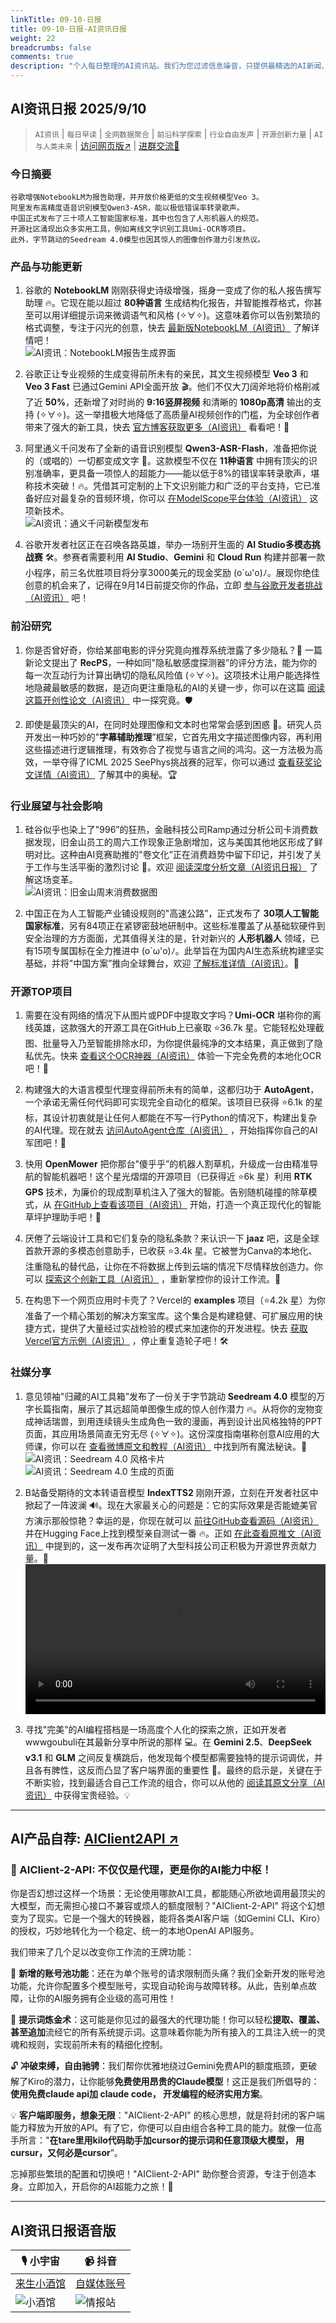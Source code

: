 ```yaml
---
linkTitle: 09-10-日报
title: 09-10-日报-AI资讯日报
weight: 22
breadcrumbs: false
comments: true
description: "个人每日整理的AI资讯站。我们为您过滤信息噪音，只提供最精选的AI新闻、最实用的AI工具与AI教程，助您高效获取人工智能领域的前沿动态"
---
```


## AI资讯日报 2025/9/10

>  `AI资讯` | `每日早读` | `全网数据聚合` | `前沿科学探索` | `行业自由发声` | `开源创新力量` | `AI与人类未来` | [访问网页版↗️](https://ai.hubtoday.app/) | [进群交流🤙](https://raw.githubusercontent.com/justlovemaki/CloudFlare-AI-Insight-Daily/main/docs/images/wechat.png)



### **今日摘要**

```
谷歌增强NotebookLM为报告助理，并开放价格更低的文生视频模型Veo 3。
阿里发布高精度语音识别模型Qwen3-ASR，能以极低错误率转录歌声。
中国正式发布了三十项人工智能国家标准，其中也包含了人形机器人的规范。
开源社区涌现出众多实用工具，例如离线文字识别工具Umi-OCR等项目。
此外，字节跳动的Seedream 4.0模型也因其惊人的图像创作潜力引发热议。
```



### 产品与功能更新

1.  谷歌的 **NotebookLM** 刚刚获得史诗级增强，摇身一变成了你的私人报告撰写助理 🔥。它现在能以超过 **80种语言** 生成结构化报告，并智能推荐格式，你甚至可以用详细提示词来微调语气和风格 (✧∀✧)。这意味着你可以告别繁琐的格式调整，专注于闪光的创意，快去 [最新版NotebookLM（AI资讯）](https://www.aibase.com/zh/news/21139) 了解详情吧！
<br/>![AI资讯：NotebookLM报告生成界面](https://source.hubtoday.app/images/2025/09/news_01k4qghtk4e1ybkmf2ef8wvdnv.avif)<br/>

2.  谷歌正让专业视频的生成变得前所未有的亲民，其文生视频模型 **Veo 3** 和 **Veo 3 Fast** 已通过Gemini API全面开放 🎬。他们不仅大刀阔斧地将价格削减了近 **50%**，还新增了对时尚的 **9:16竖屏视频** 和清晰的 **1080p高清** 输出的支持 (✧∀✧)。这一举措极大地降低了高质量AI视频创作的门槛，为全球创作者带来了强大的新工具，快去 [官方博客获取更多（AI资讯）](https://developers.googleblog.com/en/veo-3-and-veo-3-fast-are-now-generally-available-and-more-affordable-than-ever) 看看吧！🚀

3.  阿里通义千问发布了全新的语音识别模型 **Qwen3-ASR-Flash**，准备把你说的（或唱的）一切都变成文字 🎤。这款模型不仅在 **11种语言** 中拥有顶尖的识别准确率，更具备一项惊人的超能力——能以低于8%的错误率转录歌声，堪称技术突破！🔥。凭借其可定制的上下文识别能力和广泛的平台支持，它已准备好应对最复杂的音频环境，你可以 [在ModelScope平台体验（AI资讯）](https://www.aibase.com/zh/news/21130) 这项新技术。
<br/>![AI资讯：通义千问新模型发布](https://source.hubtoday.app/images/2025/09/news_01k4qghwwbeaxt0s0mr5f42g3h.avif)<br/>

4.  谷歌开发者社区正在召唤各路英雄，举办一场别开生面的 **AI Studio多模态挑战赛** 🛠️。参赛者需要利用 **AI Studio**、**Gemini** 和 **Cloud Run** 构建并部署一款小程序，前三名优胜项目将分享3000美元的现金奖励 (o´ω'o)ﾉ。展现你绝佳创意的机会来了，记得在9月14日前提交你的作品，立即 [参与谷歌开发者挑战（AI资讯）](https://x.com/googleaidevs/status/1965399792810405915) 吧！

### 前沿研究

1.  你是否曾好奇，你给某部电影的评分究竟向推荐系统泄露了多少隐私？🤔 一篇新论文提出了 **RecPS**，一种如同"隐私敏感度探测器”的评分方法，能为你的每一次互动行为计算出确切的隐私风险值 (✧∀✧)。这项技术让用户能选择性地隐藏最敏感的数据，是迈向更注重隐私的AI的关键一步，你可以在这篇 [阅读这篇开创性论文（AI资讯）](https://arxiv.org/abs/2507.18365) 中一探究竟。🛡️

2.  即使是最顶尖的AI，在同时处理图像和文本时也常常会感到困惑 🤯。研究人员开发出一种巧妙的"**字幕辅助推理**”框架，它首先用文字描述图像内容，再利用这些描述进行逻辑推理，有效弥合了视觉与语言之间的鸿沟。这一方法极为高效，一举夺得了ICML 2025 SeePhys挑战赛的冠军，你可以通过 [查看获奖论文详情（AI资讯）](https://arxiv.org/abs/2509.06079) 了解其中的奥秘。🏆

### 行业展望与社会影响

1.  硅谷似乎也染上了"996”的狂热，金融科技公司Ramp通过分析公司卡消费数据发现，旧金山员工的周六工作现象正急剧增加，这与美国其他地区形成了鲜明对比。这种由AI竞赛助推的"卷文化”正在消费趋势中留下印记，并引发了关于工作与生活平衡的激烈讨论 🤔。欢迎 [阅读深度分析文章（AI资讯日报）](https://www.jiqizhixin.com/articles/2025-09-09-7) 了解这场变革。
<br/>![AI资讯：旧金山周末消费数据图](https://source.hubtoday.app/images/2025/09/news_01k4qgj399fc0var4p58v4psjv.avif)<br/>

2.  中国正在为人工智能产业铺设规则的"高速公路”，正式发布了 **30项人工智能国家标准**，另有84项正在紧锣密鼓地研制中。这些标准覆盖了从基础软硬件到安全治理的方方面面，尤其值得关注的是，针对新兴的 **人形机器人** 领域，已有15项专属国标在全力推进中 (o´ω'o)ﾉ。此举旨在为国内AI生态系统构建坚实基础，并将"中国方案”推向全球舞台，欢迎 [了解标准详情（AI资讯）](https://www.aibase.com/zh/news/21155)。🚀

### 开源TOP项目

1.  需要在没有网络的情况下从图片或PDF中提取文字吗？**Umi-OCR** 堪称你的离线英雄，这款强大的开源工具在GitHub上已豪取 ⭐36.7k 星。它能轻松处理截图、批量导入乃至智能排除水印，为你提供最纯净的文本结果，真正做到了隐私优先。快来 [查看这个OCR神器（AI资讯）](https://github.com/hiroi-sora/Umi-OCR) 体验一下完全免费的本地化OCR吧！📄

2.  构建强大的大语言模型代理变得前所未有的简单，这都归功于 **AutoAgent**，一个承诺无需任何代码即可实现完全自动化的框架。该项目已获得 ⭐6.1k 的星标，其设计初衷就是让任何人都能在不写一行Python的情况下，构建出复杂的AI代理。现在就去 [访问AutoAgent仓库（AI资讯）](https://github.com/HKUDS/AutoAgent) ，开始指挥你自己的AI军团吧！🚀

3.  快用 **OpenMower** 把你那台"傻乎乎”的机器人割草机，升级成一台由精准导航的智能机器吧！这个星光熠熠的开源项目（已获得近 ⭐6k 星）利用 **RTK GPS** 技术，为廉价的现成割草机注入了强大的智能。告别随机碰撞的除草模式，从 [在GitHub上查看该项目（AI资讯）](https://github.com/ClemensElflein/OpenMower) 开始，打造一个真正现代化的智能草坪护理助手吧！🤖

4.  厌倦了云端设计工具和它们复杂的隐私条款？来认识一下 **jaaz** 吧，这是全球首款开源的多模态创意助手，已收获 ⭐3.4k 星。它被誉为Canva的本地化、注重隐私的替代品，让你在不将数据上传到云端的情况下尽情释放创造力。你可以 [探索这个创新工具（AI资讯）](https://github.com/11cafe/jaaz) ，重新掌控你的设计工作流。🎨

5.  在构思下一个网页应用时卡壳了？Vercel的 **examples** 项目（⭐4.2k 星）为你准备了一个精心策划的解决方案宝库。这个集合是构建稳健、可扩展应用的快捷方式，提供了大量经过实战检验的模式来加速你的开发进程。快去 [获取Vercel官方示例（AI资讯）](https://github.com/vercel/examples) ，停止重复造轮子吧！🛠️

### 社媒分享

1.  意见领袖"归藏的AI工具箱”发布了一份关于字节跳动 **Seedream 4.0** 模型的万字长篇指南，展示了其远超简单图像生成的惊人创作潜力 🔥。从将你的宠物变成神话瑞兽，到用连续镜头生成角色一致的漫画，再到设计出风格独特的PPT页面，其应用场景简直无穷无尽 (✧∀✧)。这份深度指南堪称创意AI应用的大师课，你可以在 [查看微博原文和教程（AI资讯）](https://weibo.com/6182606334/Q3N3W9tVV) 中找到所有魔法秘诀。🎨
<br/>![AI资讯：Seedream 4.0 风格卡片](https://source.hubtoday.app/images/2025/09/news_01k4qgqsd9eqnr78v6h7armn98.avif)<br/>![AI资讯：Seedream 4.0 生成的页面](https://source.hubtoday.app/images/2025/09/news_01k4qgqwebeatv958h4faykprq.jpg)<br/>

2.  B站备受期待的文本转语音模型 **IndexTTS2** 刚刚开源，立刻在开发者社区中掀起了一阵波澜 🔊。现在大家最关心的问题是：它的实际效果是否能媲美官方演示那般惊艳？幸运的是，你现在就可以 [前往GitHub查看源码（AI资讯）](https://github.com/index-tts/index-tts) 并在Hugging Face上找到模型亲自测试一番 🔥。正如 [在此查看原推文（AI资讯）](https://x.com/Gorden_Sun/status/1965355693822894208) 中提到的，这一发布再次证明了大型科技公司正积极为开源世界贡献力量。🤔
<br/><video src="https://source.hubtoday.app/images/2025/09/news_01k4qgja67fra8me3aa1h089vy.mp4" controls="controls" width="100%"></video><br/>

3.  寻找"完美”的AI编程搭档是一场高度个人化的探索之旅，正如开发者wwwgoubuli在其最新分享中所说的那样 💻。在 **Gemini 2.5**、**DeepSeek v3.1** 和 **GLM** 之间反复横跳后，他发现每个模型都需要独特的提示词调优，并且各有脾性，这反而凸显了客户端界面的重要性 🤔。最终的启示是，关键在于不断实验，找到最适合自己工作流的组合，你可以从他的 [阅读其原文分享（AI资讯）](https://x.com/wwwgoubuli/status/1965342430712263058) 中获得宝贵经验。💡
    
---

## **AI产品自荐: [AIClient2API ↗️](https://github.com/justlovemaki/AIClient-2-API)**

### 🌟 AIClient-2-API: 不仅仅是代理，更是你的AI能力中枢！

你是否幻想过这样一个场景：无论使用哪款AI工具，都能随心所欲地调用最顶尖的大模型，而无需担心接口不兼容或烦人的额度限制？"AIClient-2-API" 将这个幻想变为了现实。它是一个强大的转换器，能将各类AI客户端（如Gemini CLI、Kiro）的授权，巧妙地转化为一个稳定、统一的本地OpenAI API服务。

我们带来了几个足以改变你工作流的王牌功能：

🔄 **新增的账号池功能**：还在为单个账号的请求限制而头痛？我们全新开发的账号池功能，允许你配置多个模型账号，实现自动轮询与故障转移。从此，告别单点故障，让你的AI服务拥有企业级的高可用性！

🧠 **提示词炼金术**：这可能是你见过的最强大的代理功能！你可以轻松**提取、覆盖、甚至追加**流经它的所有系统提示词。这意味着你能为所有接入的工具注入统一的灵魂和规则，实现前所未有的精细化控制。

🔓 **冲破束缚，自由驰骋**：我们帮你优雅地绕过Gemini免费API的额度瓶颈，更破解了Kiro的潜力，让你能够**免费使用昂贵的Claude模型**！这正是我们所倡导的：**使用免费claude api加 claude code， 开发编程的经济实用方案**。

💡 **客户端即服务，想象无限**："AIClient-2-API" 的核心思想，就是将封闭的客户端能力释放为开放的API。有了它，你便可以自由组合各种工具的能力。就像一位高手所言："**在tare里用kilo代码助手加cursor的提示词和任意顶级大模型， 用cursur，又何必是cursor**”。

忘掉那些繁琐的配置和切换吧！"AIClient-2-API" 助你整合资源，专注于创造本身。立即加入，开启你的AI超能力之旅！🚀
    


---

## **AI资讯日报语音版**

| 🎙️ **小宇宙** | 📹 **抖音** |
| --- | --- |
| [来生小酒馆](https://www.xiaoyuzhoufm.com/podcast/683c62b7c1ca9cf575a5030e)  |   [自媒体账号](https://www.douyin.com/user/MS4wLjABAAAAwpwqPQlu38sO38VyWgw9ZjDEnN4bMR5j8x111UxpseHR9DpB6-CveI5KRXOWuFwG)| 
| ![小酒馆](https://source.hubtoday.app/logo/f959f7984e9163fc50d3941d79a7f262.md.png) | ![情报站](https://source.hubtoday.app/logo/7fc30805eeb831e1e2baa3a240683ca3.md.png) |

    

